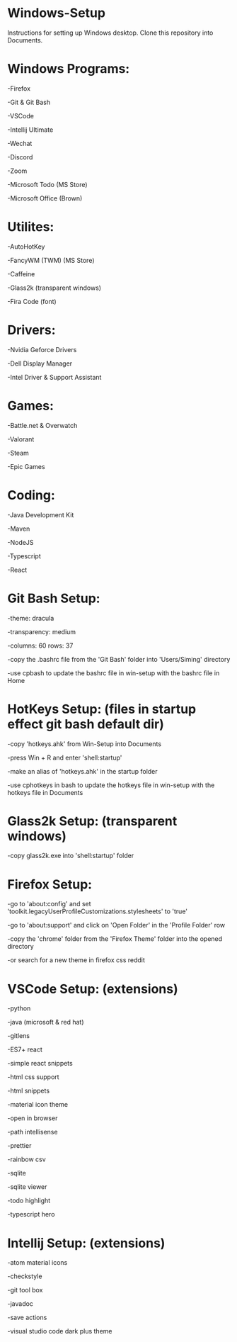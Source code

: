 # Windows-Setup

Instructions for setting up Windows desktop. Clone this repository into Documents.

# Windows Programs:

-Firefox

-Git & Git Bash

-VSCode

-Intellij Ultimate

-Wechat

-Discord

-Zoom

-Microsoft Todo (MS Store)

-Microsoft Office (Brown)

# Utilites:

-AutoHotKey

-FancyWM (TWM) (MS Store)

-Caffeine

-Glass2k (transparent windows)

-Fira Code (font)

# Drivers:

-Nvidia Geforce Drivers

-Dell Display Manager

-Intel Driver & Support Assistant

# Games:

-Battle.net & Overwatch

-Valorant

-Steam

-Epic Games

# Coding:

-Java Development Kit

-Maven

-NodeJS

-Typescript

-React

# Git Bash Setup:

-theme: dracula

-transparency: medium

-columns: 60 rows: 37

-copy the .bashrc file from the 'Git Bash' folder into 'Users/Siming' directory

-use cpbash to update the bashrc file in win-setup with the bashrc file in Home

# HotKeys Setup: (files in startup effect git bash default dir)

-copy 'hotkeys.ahk' from Win-Setup into Documents

-press Win + R and enter 'shell:startup'

-make an alias of 'hotkeys.ahk' in the startup folder

-use cphotkeys in bash to update the hotkeys file in win-setup with the hotkeys file in Documents

# Glass2k Setup: (transparent windows)

-copy glass2k.exe into 'shell:startup' folder

# Firefox Setup:

-go to 'about:config' and set 'toolkit.legacyUserProfileCustomizations.stylesheets' to 'true'

-go to 'about:support' and click on 'Open Folder' in the 'Profile Folder' row

-copy the 'chrome' folder from the 'Firefox Theme' folder into the opened directory

-or search for a new theme in firefox css reddit

# VSCode Setup: (extensions)

-python

-java (microsoft & red hat)

-gitlens

-ES7+ react

-simple react snippets

-html css support

-html snippets

-material icon theme

-open in browser

-path intellisense

-prettier

-rainbow csv

-sqlite

-sqlite viewer

-todo highlight

-typescript hero

# Intellij Setup: (extensions)

-atom material icons

-checkstyle

-git tool box

-javadoc

-save actions

-visual studio code dark plus theme